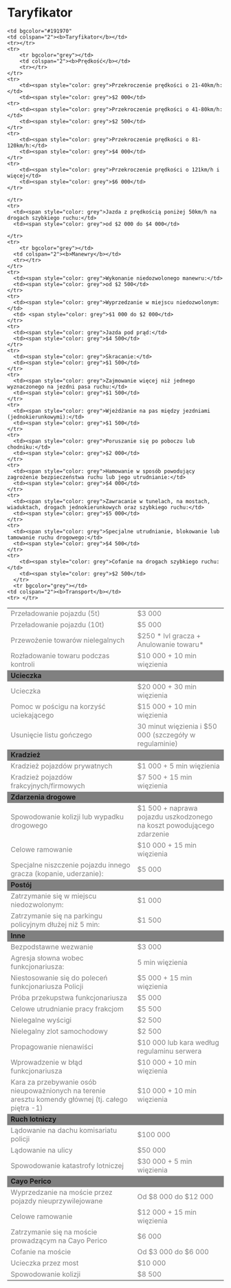 # Taryfikator
<!DOCTYPE html>
<html lang="pl">
    <head>
    <meta charset="UTF-8">
    <meta name=“viewport” content=“width=device-width, initial-scale=1.0”>
    <meta http-equiv="X-UA-Compatible" content="IE=edge">
    <link rel="stylesheet" type="text/css" href="style.css">
    <title>Taryfikator</title>
    
   

<table>
    
    <td bgcolor="#191970"
    <td colspan="2"><b>Taryfikator</b></td>
    <tr></tr>
    <tr>
        <tr bgcolor="grey"></td>
        <td colspan="2"><b>Prędkość</b></td>
        <tr></tr>
    </tr>
    <tr>
        <td><span style="color: grey">Przekroczenie prędkości o 21-40km/h:</td>
        <td><span style="color: grey">$2 000</td>
    <tr>
        <td><span style="color: grey">Przekroczenie prędkości o 41-80km/h:</td>
        <td><span style="color: grey">$2 500</td>
    </tr>
    <tr>
        <td><span style="color: grey">Przekroczenie prędkości o 81-120km/h:</td>
        <td><span style="color: grey">$4 000</td>
    </tr>
    <tr>
        <td><span style="color: grey">Przekroczenie prędkości o 121km/h i więcej</td>
        <td><span style="color: grey">$6 000</td>
    </tr>
      
    </tr>
    <tr>
      <td><span style="color: grey">Jazda z prędkością poniżej 50km/h na drogach szybkiego ruchu:</td>
      <td><span style="color: grey">od $2 000 do $4 000</td>
      
    </tr>
    <tr>
        <tr bgcolor="grey"></td>
      <td colspan="2"><b>Manewry</b></td>
      <tr></tr>
    </tr>
    <tr>
      <td><span style="color: grey">Wykonanie niedozwolonego manewru:</td>
      <td><span style="color: grey">od $2 500</td>
    </tr>
    <tr>
      <td><span style="color: grey">Wyprzedzanie w miejscu niedozwolonym:</td>
      <td> <span style="color: grey">$1 000 do $2 000</td>
    </tr>
    <tr>
      <td><span style="color: grey">Jazda pod prąd:</td>
      <td><span style="color: grey">$4 500</td>
    </tr>
    <tr>
      <td><span style="color: grey">Skracanie:</td>
      <td><span style="color: grey">$1 500</td>
    </tr>
    <tr>
      <td><span style="color: grey">Zajmowanie więcej niż jednego wyznaczonego na jezdni pasa ruchu:</td>
      <td><span style="color: grey">$1 500</td>
    </tr>
    <tr>
      <td><span style="color: grey">Wjeżdżanie na pas między jezdniami (jednokierunkowymi):</td>
      <td><span style="color: grey">$1 500</td>
    </tr>
    <tr>
      <td><span style="color: grey">Poruszanie się po poboczu lub chodniku:</td>
      <td><span style="color: grey">$2 000</td>
    </tr>
    <tr>
      <td><span style="color: grey">Hamowanie w sposób powodujący zagrożenie bezpieczeństwa ruchu lub jego utrudnianie:</td>
      <td><span style="color: grey">$4 000</td>
    </tr>
    <tr>
      <td><span style="color: grey">Zawracanie w tunelach, na mostach, wiaduktach, drogach jednokierunkowych oraz szybkiego ruchu:</td>
      <td><span style="color: grey">$5 000</td>
    </tr>
    <tr>
      <td><span style="color: grey">Specjalne utrudnianie, blokowanie lub tamowanie ruchu drogowego:</td>
      <td><span style="color: grey">$4 500</td>
    </tr>
    <tr>
        <td><span style="color: grey">Cofanie na drogach szybkiego ruchu:</td>
        <td><span style="color: grey">$2 500</td>
      </tr>
      <tr bgcolor="grey"></td>
    <td colspan="2"><b>Transport</b></td>
    <tr> </tr>
  </tr>
  <tr>
    <td><span style="color: grey">Przeładowanie pojazdu (5t)</td>
    <td><span style="color: grey">$3 000</td>
  </tr>
  <tr>
    <td><span style="color: grey">Przeładowanie pojazdu (10t)</td>
    <td><span style="color: grey">$5 000</td>
  </tr>
  <tr>
    <td><span style="color: grey">Przewożenie towarów nielegalnych</td>
    <td><span style="color: grey">$250 * lvl gracza + Anulowanie towaru*</td>
  </tr>
  <tr>
    <td><span style="color: grey">Rozładowanie towaru podczas kontroli</td>
    <td><span style="color: grey">$10 000 + 10 min więzienia</td>
  </tr>
  <tr>
    <tr bgcolor="grey"></td>
    <td colspan="2"><b>Ucieczka</b></td>
    <tr></tr>
  </tr>
  <tr>
    <td><span style="color: grey">Ucieczka</td>
    <td><span style="color: grey">$20 000 + 30 min więzienia</td>
  </tr>
  <tr>
    <td><span style="color: grey">Pomoc w pościgu na korzyść uciekającego</td>
    <td><span style="color: grey">$15 000 + 10 min więzienia</td>
  </tr>
  <tr>
    <td><span style="color: grey">Usunięcie listu gończego</td>
    <td><span style="color: grey">30 minut więzienia i $50 000 (szczegóły w regulaminie)</td>
  </tr>
  <tr>
    <tr bgcolor="grey"></td>
    <td colspan="2"><b>Kradzież</b></td>
    <tr></tr>
  </tr>
  <tr>
    <td><span style="color: grey">Kradzież pojazdów prywatnych</td>
    <td><span style="color: grey">$1 000 + 5 min więzienia</td>
  </tr>
  <tr>
    <td><span style="color: grey">Kradzież pojazdów frakcyjnych/firmowych</td>
    <td><span style="color: grey">$7 500 + 15 min więzienia</td>
  </tr>
  <tr>
    <tr bgcolor="grey"></td>
    <td colspan="2"><b>Zdarzenia drogowe</b></td>
    <tr></tr> 
    </tr>
  <tr>
    <td><span style="color: grey">Spowodowanie kolizji lub wypadku drogowego</td>
    <td><span style="color: grey">$1 500 + naprawa pojazdu uszkodzonego na koszt powodującego zdarzenie</td>
  </tr>  
  <tr>
    <td><span style="color: grey">Celowe ramowanie</td>
    <td><span style="color: grey">$10 000 + 15 min więzienia</td>
  </tr>
  <tr>
    <td><span style="color: grey">Specjalne niszczenie pojazdu innego gracza (kopanie, uderzanie):</td>
    <td><span style="color: grey">$5 000</td>
  </tr>
  <tr>
    <tr bgcolor="grey"></td>
    <td colspan="2"><b>Postój</b></td>
    <tr></tr>
  </tr>
  <tr>
    <td><span style="color: grey">Zatrzymanie się w miejscu niedozwolonym:</td>
    <td><span style="color: grey">$1 000 </td>
  </tr>
  <tr>
    <td><span style="color: grey">Zatrzymanie się na parkingu policyjnym dłużej niż 5 min:</td>
    <td><span style="color: grey">$1 500</td>
  </tr>
  <tr>
    <tr bgcolor="grey"></td>
    <td colspan="2"><b>Inne</b></td>
    <tr></tr>
  </tr>
  <tr>
    <td><span style="color: grey">Bezpodstawne wezwanie</td>
    <td><span style="color: grey">$3 000</td>
  </tr>
  <tr>
    
  <tr>
    <td><span style="color: grey">Agresja słowna wobec funkcjonariusza:</td>
    <td><span style="color: grey">5 min więzienia</td>
  </tr>
  <tr>
    <td><span style="color: grey">Niestosowanie się do poleceń funkcjonariusza Policji</td>
    <td><span style="color: grey">$5 000 + 15 min więzienia</td>
  </tr>
  <tr>
    <td><span style="color: grey">Próba przekupstwa funkcjonariusza</td>
    <td><span style="color: grey">$5 000 </td>
  </tr>
  <tr>
    <td><span style="color: grey">Celowe utrudnianie pracy frakcjom</td>
    <td><span style="color: grey">$5 500</td>
  </tr>
  <tr>
    <td><span style="color: grey">Nielegalne wyścigi</td>
    <td><span style="color: grey">$2 500</td>
  </tr>
  <tr>
    <td><span style="color: grey">Nielegalny zlot samochodowy</td>
    <td><span style="color: grey">$2 500</td>
  </tr>
  <tr>
    <td><span style="color: grey">Propagowanie nienawiści</td>
    <td><span style="color: grey">$10 000 lub kara według regulaminu serwera</td>
  </tr>
  <tr>
    <td><span style="color: grey">Wprowadzenie w błąd funkcjonariusza</td>
    <td><span style="color: grey">$10 000 + 10 min więzienia</td>
  </tr>
  <tr>
    <td><span style="color: grey">Kara za przebywanie osób nieupoważnionych na terenie aresztu komendy głównej (tj. całego piętra -1)</td>
    <td><span style="color: grey">$10 000 + 10 min więzienia</td>
  </tr>
  <tr bgcolor="grey"></td>
  <td colspan="2"><b>Ruch lotniczy</b></td>
  <tr></tr>
</tr>
<tr>
    <td><span style="color: grey">Lądowanie na dachu komisariatu policji</td>
    <td><span style="color: grey">$100 000</td>
  </tr>
  <tr>
    <td><span style="color: grey">Lądowanie na ulicy</td>
    <td><span style="color: grey">$50 000</td>
  </tr>
  <tr>
    <td><span style="color: grey">Spowodowanie katastrofy lotniczej</td>
    <td><span style="color: grey">$30 000 + 5 min więzienia</td>
    </tr>
    <tr bgcolor="grey"></td>
  <td colspan="2"><b>Cayo Perico</b></td>
  <tr></tr>
</tr>
<tr>
    <td><span style="color: grey">Wyprzedzanie na moście przez pojazdy nieuprzywilejowane</td>
    <td><span style="color: grey">Od $8 000 do $12 000</td>
  </tr>
  <tr>
    <td><span style="color: grey">Celowe ramowanie</td>
    <td><span style="color: grey">$12 000 + 15 min więzienia</td>
  </tr>
  <tr>
    <td><span style="color: grey">Zatrzymanie się na moście prowadzącym na Cayo Perico</td>
    <td><span style="color: grey">$6 000</td>
  </tr>
  <tr>
    <td><span style="color: grey">Cofanie na moście</td>
    <td><span style="color: grey">Od $3 000 do $6 000</td>
  </tr>
  <tr>
    <td><span style="color: grey">Ucieczka przez most</td>
    <td><span style="color: grey">$10 000</td>
  </tr>
  <tr>
    <td><span style="color: grey">Spowodowanie kolizji</td>
    <td><span style="color: grey">$8 500</td>
  </tr>
